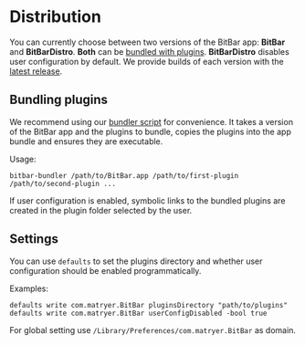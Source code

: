 # Distribution

You can currently choose between two versions of the BitBar app: **BitBar** and **BitBarDistro**. **Both** can be [bundled with plugins](#bundling-plugins). **BitBarDistro** disables user configuration by default. We provide builds of each version with the [latest release](https://github.com/matryer/bitbar/releases/latest).

## Bundling plugins

We recommend using our [bundler script](https://github.com/matryer/bitbar/blob/master/Scripts/bitbar-bundler) for convenience. It takes a version of the BitBar app and the plugins to bundle, copies the plugins into the app bundle and ensures they are executable.

Usage:

```
bitbar-bundler /path/to/BitBar.app /path/to/first-plugin /path/to/second-plugin ...
```

If user configuration is enabled, symbolic links to the bundled plugins are created in the plugin folder selected by the user.

## Settings

You can use `defaults` to set the plugins directory and whether user configuration should be enabled programmatically.

Examples:

```
defaults write com.matryer.BitBar pluginsDirectory "path/to/plugins"
defaults write com.matryer.BitBar userConfigDisabled -bool true
```

For global setting use `/Library/Preferences/com.matryer.BitBar` as domain.
